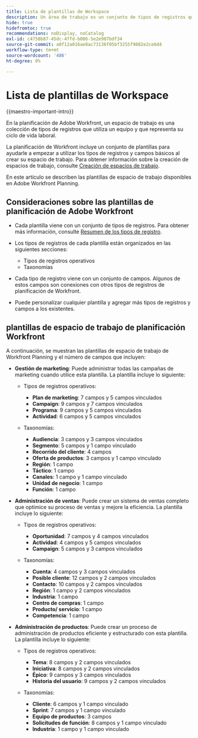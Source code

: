 ```yaml
---
title: Lista de plantillas de Workspace
description: Un área de trabajo es un conjunto de tipos de registros que utiliza un equipo y que representa el ciclo de vida del trabajo del equipo. La planificación de Adobe Workfront incluye un conjunto de plantillas para ayudarle a empezar a utilizar los tipos de registros y campos básicos al crear su espacio de trabajo.
hide: true
hidefromtoc: true
recommendations: noDisplay, noCatalog
exl-id: c4758b87-45dc-4ffd-b086-5e2e907bdf34
source-git-commit: a0f12a016ae8ac73136f05bf3255f9882e2ce6d4
workflow-type: tm+mt
source-wordcount: '486'
ht-degree: 0%

---
```


<!--update the metadata with real information when making this available in TOC and in the left nav:
---
title: List of available workspace templates
description: You can use templates to create workspaces. This article provides a list of available workspace templates
hidefromtoc: yes
hide: yes
author: Alina
feature: Work Management
role: User
---

-->

# Lista de plantillas de Workspace

{{maestro-important-intro}}

En la planificación de Adobe Workfront, un espacio de trabajo es una colección de tipos de registros que utiliza un equipo y que representa su ciclo de vida laboral.

La planificación de Workfront incluye un conjunto de plantillas para ayudarle a empezar a utilizar los tipos de registros y campos básicos al crear su espacio de trabajo. Para obtener información sobre la creación de espacios de trabajo, consulte [Creación de espacios de trabajo](../architecture/create-workspaces.md).

En este artículo se describen las plantillas de espacio de trabajo disponibles en Adobe Workfront Planning.

## Consideraciones sobre las plantillas de planificación de Adobe Workfront

* Cada plantilla viene con un conjunto de tipos de registros. Para obtener más información, consulte [Resumen de los tipos de registro](../architecture/overview-of-record-types-and-taxonomies.md).
* Los tipos de registros de cada plantilla están organizados en las siguientes secciones:

   * Tipos de registros operativos
   * Taxonomías
* Cada tipo de registro viene con un conjunto de campos. Algunos de estos campos son conexiones con otros tipos de registros de planificación de Workfront.
* Puede personalizar cualquier plantilla y agregar más tipos de registros y campos a los existentes.

<!-- I modeled this article by the "List of available Blueprints" and that articles does not have an Access area

## Access requirements

You must have the following: 

<table style="table-layout:auto">
 <col>
 </col>
 <col>
 </col>
 <tbody>
  <tr>
   <td role="rowheader"><p>Adobe Workfront plan*</p></td>
   <td>
<p>Any</p>
<!--the above is only for closed beta; when going to GA - activate the following plans:    
<p>Current plan: Prime and Ultimate</p>
<p>Legacy plan: Enterprise</p>->
   </td>
  </tr>
  <tr>
   <td role="rowheader"><p>Adobe Workfront license*</p></td>
   <td>
   <p>Any</p> 
  <p>For more information, see <a href="../../administration-and-setup/add-users/access-levels-and-object-permissions/wf-licenses.md" class="MCXref xref">Adobe Workfront licenses overview</a>.</p> </td>
  </tr>
  <tr>
   <td role="rowheader"><p>Product</p></td>
   <td>
   <p> Adobe Workfront</p> </td>
  </tr>
  <tr>
   <td role="rowheader">Access level*</td>
   <td> <p>Any</p>  
</td>
  </tr>
<tr>
   <td role="rowheader">Layout template</td>
   <td> <p>Your system administrator must add the Maestro area in your layout template. For information, see the "Enable Maestro for the users in your Workfront instance" section in the article <a href="../maestro/maestro-overview.md">Adobe Maestro overview</a>. </p>  
</td>
  </tr>
 </tbody>
</table>

>[!NOTE]
>
>*If you don't have access, ask your Workfront administrator if they set additional restrictions in your access level. For information on how a Workfront administrator can change your access level, see [Create or modify custom access levels](../administration-and-setup/add-users/configure-and-grant-access/create-modify-access-levels.md).

-->

## plantillas de espacio de trabajo de planificación Workfront

A continuación, se muestran las plantillas de espacio de trabajo de Workfront Planning y el número de campos que incluyen:

* **Gestión de marketing**: Puede administrar todas las campañas de marketing cuando utilice esta plantilla. La plantilla incluye lo siguiente:

   * Tipos de registros operativos:

      * **Plan de marketing**: 7 campos y 5 campos vinculados
      * **Campaign**: 9 campos y 7 campos vinculados
      * **Programa**: 9 campos y 5 campos vinculados
      * **Actividad**: 6 campos y 5 campos vinculados
   * Taxonomías:
      * **Audiencia**: 3 campos y 3 campos vinculados
      * **Segmento**: 5 campos y 1 campo vinculado
      * **Recorrido del cliente**: 4 campos
      * **Oferta de productos**: 3 campos y 1 campo vinculado
      * **Región**: 1 campo
      * **Táctico**: 1 campo
      * **Canales**: 1 campo y 1 campo vinculado
      * **Unidad de negocio**: 1 campo
      * **Función**: 1 campo

* **Administración de ventas**: Puede crear un sistema de ventas completo que optimice su proceso de ventas y mejore la eficiencia. La plantilla incluye lo siguiente:

   * Tipos de registros operativos:

      * **Oportunidad**: 7 campos y 4 campos vinculados
      * **Actividad**: 4 campos y 5 campos vinculados
      * **Campaign**: 5 campos y 3 campos vinculados
   * Taxonomías:
      * **Cuenta**: 4 campos y 3 campos vinculados
      * **Posible cliente**: 12 campos y 2 campos vinculados
      * **Contacto**: 10 campos y 2 campos vinculados
      * **Región**: 1 campo y 2 campos vinculados
      * **Industria**: 1 campo
      * **Centro de compras**: 1 campo
      * **Producto/ servicio**: 1 campo
      * **Competencia**: 1 campo

* **Administración de productos**: Puede crear un proceso de administración de productos eficiente y estructurado con esta plantilla. La plantilla incluye lo siguiente:

   * Tipos de registros operativos:

      * **Tema**: 8 campos y 2 campos vinculados
      * **Iniciativa**: 8 campos y 2 campos vinculados
      * **Épico**: 9 campos y 3 campos vinculados
      * **Historia del usuario**: 9 campos y 2 campos vinculados

   * Taxonomías:

      * **Cliente**: 6 campos y 1 campo vinculado
      * **Sprint**: 7 campos y 1 campo vinculado
      * **Equipo de productos**: 3 campos
      * **Solicitudes de función**: 8 campos y 1 campo vinculado
      * **Industria**: 1 campo y 1 campo vinculado
